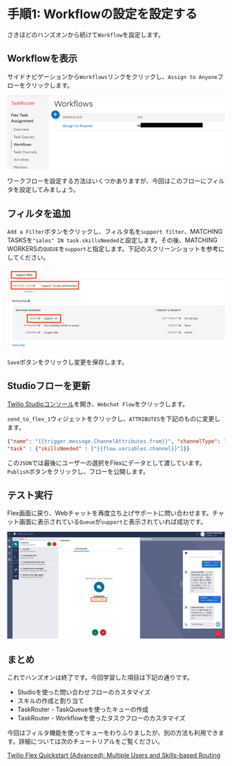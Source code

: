 #  手順1: Workflowの設定を設定する

さきほどのハンズオンから続けて`Workflow`を設定します。

## Workflowを表示

サイドナビゲーションから`Workflows`リンクをクリックし、`Assign to Anyone`フローをクリックします。

![Workflow](../assets/05-Workflow.png)

ワークフローを設定する方法はいくつかありますが、今回はこのフローにフィルタを設定してみましょう。

## フィルタを追加

`Add a Filter`ボタンをクリックし、フィルタ名を`support filter`、MATCHING TASKSを`"sales" IN task.skillsNeeded`と設定します。その後、MATCHING WORKERSの`QUEUE`を`support`と指定します。下記のスクリーンショットを参考にしてください。

![support filter](../assets/05-support-filter.png)

`Save`ボタンをクリックし変更を保存します。

## Studioフローを更新

[Twilio Studioコンソール](https://www.twilio.com/console/studio/dashboard)を開き、`Webchat Flow`をクリックします。

`send_to_flex_1`ウィジェットをクリックし、`ATTRIBUTES`を下記のものに変更します。

```json
{"name": "{{trigger.message.ChannelAttributes.from}}", "channelType": "{{trigger.message.ChannelAttributes.channel_type}}", "channelSid": "{{trigger.message.ChannelSid}}" , 
"task" : {"skillsNeeded" : ["{{flow.variables.channel}}"]}}
```

この`JSON`では最後にユーザーの選択をFlexにデータとして渡しています。`Publish`ボタンをクリックし、フローを公開します。

## テスト実行

Flex画面に戻り、Webチャットを再度立ち上げサポートに問い合わせます。チャット画面に表示されている`Queue`が`support`と表示されていれば成功です。

![Chat Queue](../assets/05-chat-queue.png)

## まとめ

これでハンズオンは終了です。今回学習した項目は下記の通りです。

- Studioを使った問い合わせフローのカスタマイズ
- スキルの作成と割り当て
- TaskRouter - TaskQueueを使ったキューの作成
- TaskRouter - Workflowを使ったタスクフローのカスタマイズ

今回はフィルタ機能を使ってキューをわりふりましたが、別の方法も利用できます。詳細については次のチュートリアルをご覧ください。

[Twilio Flex Quickstart (Advanced): Multiple Users and Skills-based Routing](https://www.twilio.com/docs/flex/quickstart/flex-routing-skills)